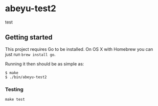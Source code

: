 # abeyu-test2

test

## Getting started

This project requires Go to be installed. On OS X with Homebrew you can just run `brew install go`.

Running it then should be as simple as:

```console
$ make
$ ./bin/abeyu-test2
```

### Testing

`make test`
